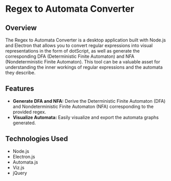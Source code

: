# Regex to Automata Converter

## Overview

The Regex to Automata Converter is a desktop application built with Node.js and Electron that allows you to convert regular expressions into visual representations in the form of dotScript, as well as generate the corresponding DFA (Deterministic Finite Automaton) and NFA (Nondeterministic Finite Automaton). This tool can be a valuable asset for understanding the inner workings of regular expressions and the automata they describe.

## Features

- **Generate DFA and NFA:** Derive the Deterministic Finite Automaton (DFA) and Nondeterministic Finite Automaton (NFA) corresponding to the provided regex.
- **Visualize Automata:** Easily visualize and export the automata graphs generated.

## Technologies Used
- Node.js
- Electron.js
- Automata.js
- Viz.js
- jQuery
